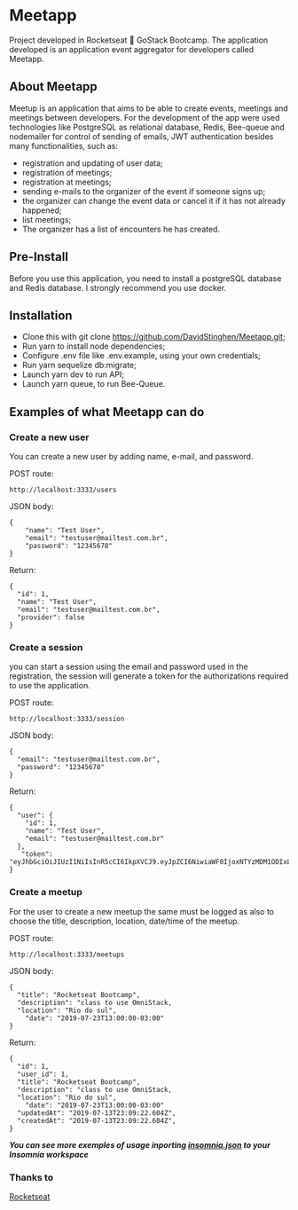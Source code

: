 # Meetapp

 Project developed in Rocketseat :rocket: GoStack Bootcamp. The application developed is an application event aggregator for developers called Meetapp.
 
 ## About Meetapp
 
 Meetup is an application that aims to be able to create events, meetings and meetings between developers. For the development of the app were used technologies like PostgreSQL as relational database, Redis, Bee-queue and nodemailer for control of sending of emails, JWT authentication besides many functionalities, such as:

- registration and updating of user data;
- registration of meetings;
- registration at meetings;
- sending e-mails to the organizer of the event if someone signs up;
- the organizer can change the event data or cancel it if it has not already happened;
- list meetings;
- The organizer has a list of encounters he has created.

## Pre-Install

 Before you use this application, you need to install a postgreSQL database and Redis database. I strongly recommend you use docker.

## Installation

- Clone this with git clone https://github.com/DavidStinghen/Meetapp.git;
- Run yarn to install node dependencies;
- Configure .env file like .env.example, using your own credentials;
- Run yarn sequelize db:migrate;
- Launch yarn dev to run API;
- Launch yarn queue, to run Bee-Queue.

## Examples of what Meetapp can do

### Create a new user

You can create a new user by adding name, e-mail, and password.

POST route:

`http://localhost:3333/users`

JSON body:

```
{
	"name": "Test User",
	"email": "testuser@mailtest.com.br",
	"password": "12345678"
}
```

Return:

```
{
  "id": 1,
  "name": "Test User",
  "email": "testuser@mailtest.com.br",
  "provider": false
}
``` 

### Create a session

you can start a session using the email and password used in the registration, the session will generate a token for the authorizations required to use the application.

POST route:

`http://localhost:3333/session`

JSON body:

```
{
  "email": "testuser@mailtest.com.br",
  "password": "12345678"
}
```

Return:

```
{
  "user": {
    "id": 1,
    "name": "Test User",
    "email": "testuser@mailtest.com.br"
  },
   "token":   "eyJhbGciOiJIUzI1NiIsInR5cCI6IkpXVCJ9.eyJpZCI6NiwiaWF0IjoxNTYzMDM1ODIxLCJleHAiOjE1NjM2NDA2MjF9.lInf1Rw68CKgFhNRCt7FduULdsTTkb8JmPsm_iEfG_8"
}
```

### Create a meetup

For the user to create a new meetup the same must be logged as also to choose the title, description, location, date/time of the meetup.

POST route:

`http://localhost:3333/meetups`

JSON body:

```
{
  "title": "Rocketseat Bootcamp",
  "description": "class to use OmniStack,
  "location": "Rio do sul",
	"date": "2019-07-23T13:00:00-03:00"
}
```

Return:

```
{
  "id": 1,
  "user_id": 1,
  "title": "Rocketseat Bootcamp",
  "description": "class to use OmniStack,
  "location": "Rio do sul",
	"date": "2019-07-23T13:00:00-03:00"
  "updatedAt": "2019-07-13T23:09:22.604Z",
  "createdAt": "2019-07-13T23:09:22.604Z",
}
```

***You can see more exemples of usage inporting  [insomnia.json](https://raw.githubusercontent.com/DavidStinghen/Meetaapp/master/Insomnia_gobarber.json 'Insomnia config') to your Insomnia workspace***

### Thanks to

[Rocketseat](https://rocketseat.com.br 'Rocketseat')
